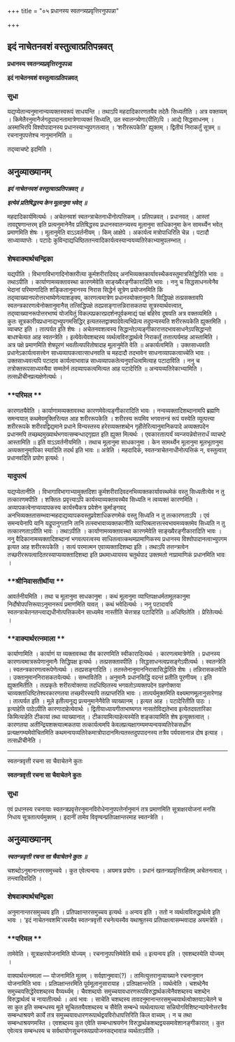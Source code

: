 +++
title = "०५ प्रधानस्य स्वतन्त्र्यप्रवृत्तिरनुपपन्ना"

+++


## इदं नाचेतनवशं वस्तुत्वात्प्रतिपन्नवत्

**प्रधानस्य स्वतन्त्र्यप्रवृत्तिरनुपपन्ना**

**इदं नाचेतनवशं वस्तुत्वात्प्रतिपन्नवत्**

### **सुधा**

यद्यप्येतान्यनुमानान्यव्यक्तस्वरूपं साधयन्ति । तथाऽपि महदादिकारणतयैव तदेतैः सिध्यतीति । अत्र वक्तव्यम् । किमेतैरनुमानैर्जगदुपादानतामात्रेणाव्यक्तं सिध्यति, उत स्वातन्त्र्येणा(पीति)पि । आद्ये सिद्धसाधनम् । अस्माभिरपि विश्वोपादानस्य प्रधानस्याभ्युपगतत्वात् । ‘शरीररूपकेति’ ह्युक्तम् । द्वितीयं निराकर्तुं सूत्रम् ॥ रचनानुपपत्तेश्च नानुमानमिति ॥

तद्य्वाचष्टे इदमिति ।

## **अनुव्याख्यानम्**

***इदं नाचेतनवशं वस्तुत्वात्प्रतिपन्नवत् ॥***

***इत्येवं प्रतिषिद्धस्य केन मूलानुमा भवेत् ॥***

महदादिकार्यमित्यर्थः । अचेतनवशं स्वतन्त्राचेतनाधीनोत्पत्तिकम् । प्रतिपन्नवत् । प्रधानवत् । आस्तां तावद्दूषणान्तरम् इति प्रत्यनुमानेनैव प्रतिषिद्धस्य प्रधानस्वातन्त्र्यस्य मूलानुमा साधिकानुमा केन सामर्थ्येन भवेत् प्रमाणमिति शेषः । मूलानुमेति वाऽऽवर्तनीयम् । किम् आक्षेपे । अकार्यत्व मत्रोपाधिरिति चेन्न । पटादौ साध्याव्याप्तेः । पटादेः कुविन्दाद्यधिष्ठिततन्त्वादिकार्यत्वस्यान्वयव्यतिरेकाभ्यामुपलम्भात् ।

### **शेषवाक्यार्थचन्द्रिका**

यद्यपीति । विभागाविभागादिनोक्तरीत्या कूर्मशरीरादिवद् अनभिव्यक्तकार्यावस्थैकवस्तुमात्रसिद्धिरिति भावः ॥ तथाऽपीति । कार्याणामव्यक्तावस्था कारणमेवेति साङ्ख्यैरङ्गीकारादिति भावः । ननु च सिद्धसाधनत्वेनैव भेदानां परिमाणादिति शङ्कितानुमानस्य निरास सिद्धेर्न सूत्रेण प्रयोजनमिति किं तद्य्वाख्यानपरोत्तरभाष्येणेत्याशङ्क्य, कारणत्वमात्रेण प्रधानस्योक्तानुमानैः सिद्धिपक्षे तत्प्रसक्तावपि स्वतन्त्रकारणत्वेनोक्तानुमानैस् तत्सिद्धिपक्षे तदप्रसङ्गात्तन्निरासकतया सूत्रस्यार्थवत्त्वात्, तद्य्वाख्यानरूपोत्तरभाष्यं योजयितुं विकल्पप्रकारप्रदर्शनपूर्वकमाद्यं पक्षं बहिरेव दूषयति अत्र वक्तव्यमिति । कुतः सूत्रकारीयप्रधानाद्यभ्युपगमसिद्धिर् इत्यतस्तद्वाक्यादेवेत्यभिप्रेत्य तदुपन्यस्यति शरीररूपकेति ह्युक्तमिति । व्याचष्ट इति । तात्पर्यत इति शेषः । अचेतनवशत्वस्य सिद्धान्तेऽप्यङ्गीकारात्तदभावसाधनेऽपसिद्धान्तो बाधश्चेत्यत आह स्वतन्त्रेति । इत्येवेत्येवशब्दस्य व्यर्थत्वविरुद्धार्थत्वे निराकर्तुं तत्तात्पर्यमाह आस्तामिति । अत्र पक्षे प्रमाणमिति शेषपूरणं भवतीत्यपरितोषादाह मूलानुमेति वेति ॥ अकार्यत्वमिति । उक्तसाध्यवति प्रधानेऽकार्यत्वसत्त्वेन साध्यव्यापकत्वात्साधनवति च महदादौ तदभावेन साधनाव्यापकत्वाच्चेति भावः । उक्तसाध्यवत्यपि पटादाव कार्यत्वाभावान्न साध्यव्यापकतेत्यनुपाधित्वमित्याह पटादाविति । ननु च तत्रोक्तरूपसाध्यस्यैवा सम्मतेर्न तदव्यापकत्वमित्यत आह पटादेरिति ॥ अन्वयव्यतिरेकाभ्यामिति । तत्सध्रीचीनप्रत्यक्षेणेत्यर्थः ।

### **परिमल **

कारणतयैवेति । कार्याणामव्यक्तावस्था कारणमेवेत्यङ्गीकारादिति भावः । नन्वव्यक्तादिशब्दानामपि ब्रह्मणि समन्वयात् कथमेवमुक्तिरित्यत आह शरीररूपकेति । शरीरस्य रूपमिव भगवत्तन्त्रं रूपं यस्येति व्युत्पत्त्या शरीररूपके शरीरवद्विद्यमाने प्रधाने विन्यस्तस्य हरेरव्यक्तशब्देन गृहीतेरित्यानुमानिकपादे अव्यक्तपदेन प्रधानमपि तच्छब्दमुख्यार्थभगवत्सम्बन्धाद्गृह्यत इति ह्युक्त मित्यर्थः । एवकारतात्पर्यं व्यन्जयन्नेवोत्तरार्धं व्याचष्टे आस्तामिति ॥ इति वाऽऽवर्तनीयमिति । तथाच मूलानुमा साधकानुमा । केन सामर्थ्येन मूलानुमा मूलभूतानुमा अव्यक्तानुमापिका स्यादिति तदर्थ इति भावः ॥ अत्रेति । महदादिकं, स्वतन्त्राचेतनाधीनोत्पत्तिकं न, वस्तुत्वात् प्रधानवदिति प्रयोग इत्यर्थः ।

### **यादुपत्यं**

यद्यप्येतानीति । विभागाविभागाभ्यामुक्तदिशा कूर्मशरीरादिवदनभिव्यक्तकार्यावस्थमेकं वस्तु सिध्यतीत्येव न तु तत्कारणमपीति । शक्तितः प्रवृत्त्याऽपि कार्यस्याव्यक्तावस्थैव सिध्यति न त्वव्यक्तं कारणमिति । अव्यापकत्वेनाप्यव्यापकस्य कार्यस्यैकत्र प्रवेशेन कूर्माङ्गवद् अनभिव्यक्ततासम्भवान्महदाद्यव्यापकवस्तुप्रवेशाधिकरणमेकं वस्तु सिध्यति न तु तत्कारणताऽपि । एवं समन्वयेनापि यानि यद्रूपानुगतानि तानि तत्स्वभावाव्यक्तकानीति व्याप्तिबलात्तत्स्वभावमव्यक्तमेव सिध्यति न तु तत्कारणताऽपीति भावः । तथाऽपीति । कार्याणामव्यक्तावस्था कारणमेवेति साङ्ख्यैरङ्गीकारादिति भावः । ननु वैदिकानामव्यक्तादिशब्दानां भगवत्परत्वस्य साधितत्वात्कथमप्रामाणिकस्य प्रधानस्य विश्वोपादानत्वाभ्युपगम इत्यत आह शरीररूपकेति । सत्यं परमात्मन एवाव्यक्तादिशब्दा इति । तथाऽपि तत्तन्त्रत्वेन तच्छरीररूपत्वादितरस्याप्यव्यक्तादिशब्दा इति प्रथमाध्यायस्य चतुर्थपाद उक्तमतो नाप्रामाणिकं प्रधानमिति भावः ।

### **श्रीनिवासतीर्थीया **

आवर्तनीयमिति । तथा च मूलानुमा साधकानुमा । कथं मूलानुमा व्याप्तिपक्षधर्मतामूलकानुमा निर्दोषोपपत्तिरूपाऽनुमानरूपं प्रमाणमिति यावत् । कथं भवेदित्यर्थः । ननु पटादावपि स्वतन्त्राचेतनतन्त्वाद्यधीनोत्पत्तिकत्वेन साध्यमेव नास्तीति चेत्तत्राह पटादिरिति ॥ अधिष्ठितेति । प्रेरितेत्यर्थः ।

### **वाक्यार्थरत्नमाला **

कार्याणामिति । कार्याणं या व्यक्तावस्था सैव कारणमिति स्वीकारादित्यर्थः । कारणत्वमात्रेणेति । प्रधानस्य कारणत्वमात्ररूपेणानुमानैः सिद्धिपक्ष इत्यर्थः । तत्प्रसक्तावपीति । सिद्धसाधनत्वप्रसङ्गेऽपीत्यर्थः । स्वतन्त्रेति । स्वतन्त्रकारणत्वरूपेणेत्यर्थः । तदप्रसङ्गादिति । ततस्तेनानुमाननिरासासिद्धेरिति शेषः । तन्निरासकतयेति । उक्तानुमाननिरासकतयेत्यर्थः । सम्भावितेति । अनुमानैः प्रधानसिद्धिं वदन्तं प्रतीति पूरणीयम् । इति ह्युक्तमितीति । तत्प्रकृतेः शरीरत्वोक्तया तदधिष्ठितस्य भगवतोऽव्यक्तपदेन ग्रहणोक्तया चाव्यक्ताधिष्टितेश्वरकारणतया तच्छरीरस्यापि तत्प्राप्तरिति भावः । तात्पर्यमुक्तमिति वक्ष्यमाणमूलानुसारेणाह । तात्पर्यत इति । मूले इतीत्यनूद्य प्रत्यनुमानेनैवेति व्याख्यानम् । इत्यत आह । पटादेरितीति पाठः । इत्याहेति पाठेऽपीति कारणादाहेत्येवार्थः । द्वितीयाध्यायगीताभाष्यगत नासतोविद्यतेभाव इत्येतदवतारिका किमित्याहेति टीकायां तथा व्याख्यानात् । टीकायामित्याहेत्यस्येति शङ्कायामिति शेष इत्युक्तत्वात् । कारणतया अतीन्द्रियशक्त्यात्मकतया तत्कार्यत्वमपि केवलप्रत्यक्षागम्यमप्यन्वयव्यतिरेकसध्रीन प्रत्यक्षगम्यमेवोचितमिति कथमन्वयव्यतिरेकमात्रोपादानमित्यतस्तदुपपादनस्य तत्रैव पर्यवसानान्न दोष इत्याह । तत्सध्रीचीनेति ।





------------------------------------------------------------------------

स्वतन्त्रवृत्ती रचना सा चैवाचेतने कुतः

**स्वतन्त्रवृत्ती रचना सा चैवाचेतने कुतः**

### **सुधा**

एवं प्रधानस्य रचनायाः स्वतन्त्रप्रवृत्तेरनुमानविरोधेनानुपपत्तेर्नानुमानं तत्र प्रमाणमिति सूत्राक्षरयोजनां मनसि निधाय सूत्रतात्पर्यमुक्तम् । इदानीं तामेव विवृण्वन्प्रतिपक्षान्तरमाह स्वतन्त्रेति ।

## **अनुव्याख्यानम्**

***स्वतन्त्रवृत्ती रचना सा चैवाचेतने कुतः ॥***

चशब्दोऽनुमानान्तरसमुच्चये । कुत एवेत्यन्वयः । अयमत्र प्रयोगः । प्रधानं खतन्त्रप्रवृत्तिरहितम् अचेतनत्वात् । तन्त्वादिवदिति ।

### **शेषवाक्यार्थचन्द्रिका**

अनुमानान्तरसमुच्चय इति । प्रतिपक्षान्तरसमुच्चय इत्यर्थः ॥ अन्वय इति । ततो न व्यर्थत्वविरुद्धार्थत्वे इति भावः । ‘इदं नाचेतनवशमि’त्यस्यैव स्वतन्त्रवृत्ती रचनेत्यस्यैव यथाश्रुतस्य प्रतिपक्षत्वासम्भवादाह अयमत्रेति ।

### **परिमल **

तामेवेति । सूत्राक्षरयोजनामिति योज्यम् । रचनानुपपत्तिमेवेति वार्थः ॥ इत्यन्वय इति । एवशब्दस्येति योज्यम् ।

वाक्यार्थरत्नमाला — योजनामिति मूलम् । सर्वज्ञानुमावा(?) । तामित्युत्तरानुव्याख्याने रचनानुमान योजनामिति भावः । प्रतिपक्षान्तरमिति पूर्वमूलानुसारायाह । प्रतिपक्षान्तरेति । व्यर्थत्वेति । चशब्देनैव समुच्चयसिद्धेरेवशब्दस्य वैय्यर्थ्यम् । चैवशब्दयोः समुच्चयावधारणरूपविरुद्धार्थकत्वेनैवशब्दस्य चशब्देन विरुद्धार्थत्वं च नायातीत्यर्थः । अयं भावः । साचेति चशब्दस्य तावदनुमानान्तरसमुच्चयार्थत्वोक्तयाऽचेतने च सा कुत इति सम्बन्धस्य मूले सूचिततयैवशब्दस्य च सैवेति सम्बन्धे व्यर्थत्वापत्या सन्नियोगविशिष्टन्यायेनोत्तरत्रैव सम्बन्धाश्रयणे कार्ये तत्र समुच्चयावधारणरूपार्थद्वयविरोधापत्तिरिति किल वाच्यम् । न च तथा सम्बन्धाश्रयणमस्ति । एवशब्दस्य कुत एवेति सम्बन्धाश्रयणेन विरुद्धार्थकशब्दद्वयसमावेशानङ्गीकारात् । कुत एवेत्यत्र सम्बन्धस्य च सर्वथायोगसूचनरूपप्रयोजनसद्भावान्न व्यर्थताऽपीति ।





